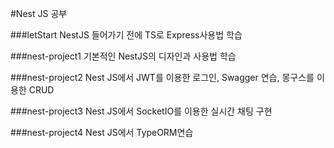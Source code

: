 #Nest JS 공부

###letStart
NestJS 들어가기 전에 TS로 Express사용법 학습

###nest-project1
기본적인 NestJS의 디자인과 사용법 학습

###nest-project2
Nest JS에서 JWT를 이용한 로그인, Swagger 연습, 몽구스를 이용한 CRUD

###nest-project3
Nest JS에서 SocketIO를 이용한 실시간 채팅 구현

###nest-project4
Nest JS에서 TypeORM연습
